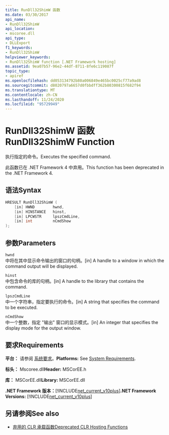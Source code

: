 ```yaml
---
title: RunDll32ShimW 函数
ms.date: 03/30/2017
api_name:
- RunDll32ShimW
api_location:
- mscoree.dll
api_type:
- DLLExport
f1_keywords:
- RunDll32ShimW
helpviewer_keywords:
- RunDll32ShimW function [.NET Framework hosting]
ms.assetid: 9ea07b57-96e2-44df-8711-8fe6c119087f
topic_type:
- apiref
ms.openlocfilehash: dd053134792b80a006849e465bc0025cf77a9ad8
ms.sourcegitcommit: d8020797a6657d0fbbdff362b80300815f682f94
ms.translationtype: MT
ms.contentlocale: zh-CN
ms.lasthandoff: 11/24/2020
ms.locfileid: "95729949"
---
```

# <a name="rundll32shimw-function"></a><span data-ttu-id="445c2-102">RunDll32ShimW 函数</span><span class="sxs-lookup"><span data-stu-id="445c2-102">RunDll32ShimW Function</span></span>

<span data-ttu-id="445c2-103">执行指定的命令。</span><span class="sxs-lookup"><span data-stu-id="445c2-103">Executes the specified command.</span></span>  
  
 <span data-ttu-id="445c2-104">此函数已在 .NET Framework 4 中弃用。</span><span class="sxs-lookup"><span data-stu-id="445c2-104">This function has been deprecated in the .NET Framework 4.</span></span>  
  
## <a name="syntax"></a><span data-ttu-id="445c2-105">语法</span><span class="sxs-lookup"><span data-stu-id="445c2-105">Syntax</span></span>  
  
```cpp  
HRESULT RunDll32ShimW (  
    [in] HWND        hwnd,  
    [in] HINSTANCE   hinst,  
    [in] LPCWSTR     lpszCmdLine,  
    [in] int         nCmdShow  
);  
```  
  
## <a name="parameters"></a><span data-ttu-id="445c2-106">参数</span><span class="sxs-lookup"><span data-stu-id="445c2-106">Parameters</span></span>  

 `hwnd`  
 <span data-ttu-id="445c2-107">中将在其中显示命令输出的窗口的句柄。</span><span class="sxs-lookup"><span data-stu-id="445c2-107">[in] A handle to a window in which the command output will be displayed.</span></span>  
  
 `hinst`  
 <span data-ttu-id="445c2-108">中包含命令的库的句柄。</span><span class="sxs-lookup"><span data-stu-id="445c2-108">[in] A handle to the library that contains the command.</span></span>  
  
 `lpszCmdLine`  
 <span data-ttu-id="445c2-109">中一个字符串，指定要执行的命令。</span><span class="sxs-lookup"><span data-stu-id="445c2-109">[in] A string that specifies the command to be executed.</span></span>  
  
 `nCmdShow`  
 <span data-ttu-id="445c2-110">中一个整数，指定 "输出" 窗口的显示模式。</span><span class="sxs-lookup"><span data-stu-id="445c2-110">[in] An integer that specifies the display mode for the output window.</span></span>  
  
## <a name="requirements"></a><span data-ttu-id="445c2-111">要求</span><span class="sxs-lookup"><span data-stu-id="445c2-111">Requirements</span></span>  

 <span data-ttu-id="445c2-112">**平台：** 请参阅 [系统要求](../../get-started/system-requirements.md)。</span><span class="sxs-lookup"><span data-stu-id="445c2-112">**Platforms:** See [System Requirements](../../get-started/system-requirements.md).</span></span>  
  
 <span data-ttu-id="445c2-113">**标头：** Mscoree.dll</span><span class="sxs-lookup"><span data-stu-id="445c2-113">**Header:** MSCorEE.h</span></span>  
  
 <span data-ttu-id="445c2-114">**库：** MSCorEE.dll</span><span class="sxs-lookup"><span data-stu-id="445c2-114">**Library:** MSCorEE.dll</span></span>  
  
 <span data-ttu-id="445c2-115">**.NET Framework 版本：**[!INCLUDE[net_current_v10plus](../../../../includes/net-current-v10plus-md.md)]</span><span class="sxs-lookup"><span data-stu-id="445c2-115">**.NET Framework Versions:** [!INCLUDE[net_current_v10plus](../../../../includes/net-current-v10plus-md.md)]</span></span>  
  
## <a name="see-also"></a><span data-ttu-id="445c2-116">另请参阅</span><span class="sxs-lookup"><span data-stu-id="445c2-116">See also</span></span>

- [<span data-ttu-id="445c2-117">弃用的 CLR 承载函数</span><span class="sxs-lookup"><span data-stu-id="445c2-117">Deprecated CLR Hosting Functions</span></span>](deprecated-clr-hosting-functions.md)
